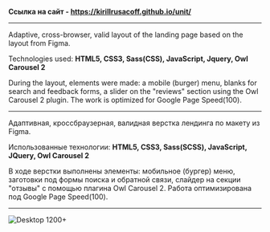 <b>Ссылка на сайт - https://kirillrusacoff.github.io/unit/ </b>

********************
Adaptive, cross-browser, valid layout of the landing page based on the layout from Figma.

Technologies used: <b>HTML5, CSS3, Sass(CSS), JavaScript, Jquery, Owl Carousel 2</b>

During the layout, elements were made: a mobile (burger) menu, blanks for search and feedback forms, a slider on the "reviews" section using the Owl Carousel 2 plugin. The work is optimized for Google Page Speed(100).

********************

Адаптивная, кроссбраузерная, валидная верстка лендинга по макету из Figma. 

Использованные технологии: <b>HTML5, CSS3, Sass(SCSS), JavaScript, JQuery, Owl Carousel 2</b>

В ходе верстки выполнены элементы: мобильное (бургер) меню, заготовки под формы поиска и обратной связи, слайдер на секции "отзывы" с помощью плагина Owl Carousel 2. Работа оптимизирована под  Google Page Speed(100).

********************

![Desktop 1200+](https://github.com/KirillRusacoff/unit/assets/121468262/83ba461b-bb49-4f37-bb40-0f8fe20795df)

